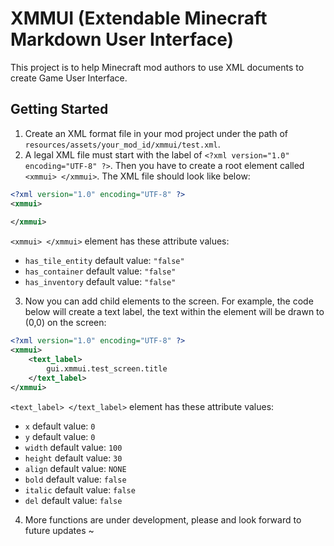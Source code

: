 # XMMUI (Extendable Minecraft Markdown User Interface)
  
This project is to help Minecraft mod authors to use XML documents to create Game User Interface.<br>
## Getting Started
1. Create an XML format file in your mod project under the path of ```resources/assets/your_mod_id/xmmui/test.xml```.
2. A legal XML file must start with the label of ```<?xml version="1.0" encoding="UTF-8" ?>```. Then you have to create 
a root element called ```<xmmui> </xmmui>```. The XML file should look like below:<br>
```xml
<?xml version="1.0" encoding="UTF-8" ?>
<xmmui>
    
</xmmui>
```
```<xmmui> </xmmui>``` element has these attribute values:
- ```has_tile_entity``` default value: ```"false"```
- ```has_container``` default value: ```"false"```
- ```has_inventory``` default value: ```"false"```
3. Now you can add child elements to the screen. For example, the code below will create a text label, the text within 
the element will be drawn to (0,0) on the screen:
```xml
<?xml version="1.0" encoding="UTF-8" ?>
<xmmui>
    <text_label>
        gui.xmmui.test_screen.title
    </text_label>
</xmmui>
```
```<text_label> </text_label>``` element has these attribute values:
- ```x``` default value: ```0```
- ```y``` default value: ```0```
- ```width``` default value: ```100```
- ```height``` default value: ```30```
- ```align``` default value: ```NONE```
- ```bold``` default value: ```false```
- ```italic``` default value: ```false```
- ```del``` default value: ```false```
4. More functions are under development, please and look forward to future updates ~